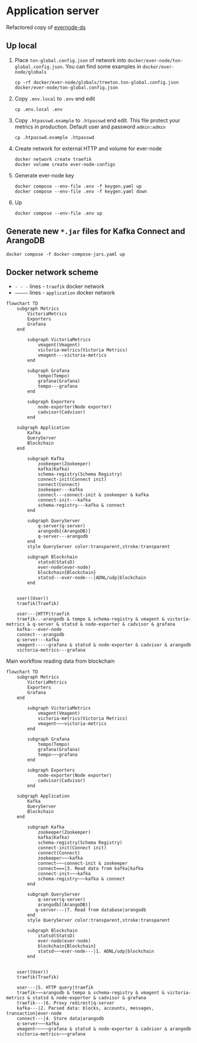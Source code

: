 # Application server

Refactored copy of [evernode-ds](https://github.com/tonlabs/evernode-ds)

## Up local

1. Place `ton-global.config.json` of network into `docker/ever-node/ton-global.config.json`. You can find some examples in `docker/ever-node/globals`
   ```shell
   cp -rf docker/ever-node/globals/treeton.ton-global.config.json docker/ever-node/ton-global.config.json
   ```
2. Copy `.env.local` to `.env` end edit
   ```shell
   cp .env.local .env
   ```
3. Copy `.htpasswd.example` to `.htpasswd` end edit. This file protect your metrics in production. Default user and password `admin:admin`
   ```shell
   cp .htpasswd.example .htpasswd
   ```
4. Create network for external HTTP and volume for ever-node
   ```shell
   docker network create traefik
   docker volume create ever-node-configs
   ```
5. Generate ever-node key
   ```shell
   docker compose --env-file .env -f keygen.yaml up
   docker compose --env-file .env -f keygen.yaml down
   ```
6. Up
   ```shell
   docker compose --env-file .env up
   ```

## Generate new `*.jar` files for Kafka Connect and ArangoDB

```shell
docker compose -f docker-compose-jars.yaml up
```

## Docker network scheme

* `- - -` lines - `traefik` docker network 
* `—————` lines - `application` docker network

```mermaid
flowchart TD
    subgraph Metrics
        VictoriaMetrics
        Exporters
        Grafana
    end

        subgraph VictoriaMetrics
            vmagent(Vmagent)
            victoria-metrics(Victoria Metrics)
            vmagent---victoria-metrics
        end

        subgraph Grafana
            tempo(Tempo)
            grafana(Grafana)
            tempo---grafana
        end

        subgraph Exporters
            node-exporter(Node exporter)
            cadvisor(Cadvisor)
        end

    subgraph Application
        Kafka
        QueryServer
        Blockchain
    end

        subgraph Kafka
            zookeeper(Zookeeper)
            kafka(Kafka)
            schema-registry(Schema Registry)
            connect-init(Connect init)
            connect(Connect)
            zookeeper---kafka
            connect---connect-init & zookeeper & kafka
            connect-init---kafka
            schema-registry---kafka & connect
        end

        subgraph QueryServer
            q-server(q-server)
            arangodb[(ArangoDB)]
            q-server---arangodb
        end
        style QueryServer color:transparent,stroke:transparent

        subgraph Blockchain
            statsd(StatsD)
            ever-node(ever-node)
            blockchain{Blockchain}
            statsd---ever-node---|ADNL/udp|blockchain
        end


    user((User))
    traefik(Traefik)

    user---|HTTP|traefik
    traefik-.-arangodb & tempo & schema-registry & vmagent & victoria-metrics & q-server & statsd & node-exporter & cadvisor & grafana
    kafka---ever-node
    connect---arangodb
    q-server---kafka
    vmagent-----grafana & statsd & node-exporter & cadvisor & arangodb
    victoria-metrics---grafana
```

Main workflow reading data from blockchain
```mermaid
flowchart TD
    subgraph Metrics
        VictoriaMetrics
        Exporters
        Grafana
    end

        subgraph VictoriaMetrics
            vmagent(Vmagent)
            victoria-metrics(Victoria Metrics)
            vmagent~~~victoria-metrics
        end

        subgraph Grafana
            tempo(Tempo)
            grafana(Grafana)
            tempo~~~grafana
        end

        subgraph Exporters
            node-exporter(Node exporter)
            cadvisor(Cadvisor)
        end

    subgraph Application
        Kafka
        QueryServer
        Blockchain
    end

        subgraph Kafka
            zookeeper(Zookeeper)
            kafka(Kafka)
            schema-registry(Schema Registry)
            connect-init(Connect init)
            connect(Connect)
            zookeeper~~~kafka
            connect~~~connect-init & zookeeper
            connect===|3. Read data from kafka|kafka
            connect-init~~~kafka
            schema-registry~~~kafka & connect
        end

        subgraph QueryServer
            q-server(q-server)
            arangodb[(ArangoDB)]
           q-server---|7. Read from database|arangodb
        end
        style QueryServer color:transparent,stroke:transparent

        subgraph Blockchain
            statsd(StatsD)
            ever-node(ever-node)
            blockchain{Blockchain}
            statsd~~~ever-node---|1. ADNL/udp|blockchain
        end


    user((User))
    traefik(Traefik)

    user---|5. HTTP query|traefik
    traefik~~~arangodb & tempo & schema-registry & vmagent & victoria-metrics & statsd & node-exporter & cadvisor & grafana
    traefik---|6. Proxy redirect|q-server
    kafka---|2. Parsed data: blocks, accounts, messages, transaction|ever-node
    connect---|4. Store data|arangodb
    q-server~~~kafka
    vmagent~~~~~grafana & statsd & node-exporter & cadvisor & arangodb
    victoria-metrics~~~grafana
```
